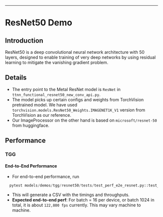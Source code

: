 ---

# ResNet50 Demo

## Introduction
ResNet50 is a deep convolutional neural network architecture with 50 layers, designed to enable training of very deep networks by using residual learning to mitigate the vanishing gradient problem.

## Details

+ The entry point to the Metal ResNet model is `ResNet` in `ttnn_functional_resnet50_new_conv_api.py`.
+ The model picks up certain configs and weights from TorchVision pretrained model. We have used `torchvision.models.ResNet50_Weights.IMAGENET1K_V1` version from TorchVision as our reference.
+ Our ImageProcessor on the other hand is based on `microsoft/resnet-50` from huggingface.

## Performance

### TGG
#### End-to-End Performance
+ For end-to-end performance, run
```python
  pytest models/demos/tgg/resnet50/tests/test_perf_e2e_resnet.py::test_perf_trace`
```
+ This will generate a CSV with the timings and throughputs.
+ **Expected end-to-end perf**: For batch = 16 per device, or batch 1024 in total, it is about `122,800 fps` currently. This may vary machine to machine.
